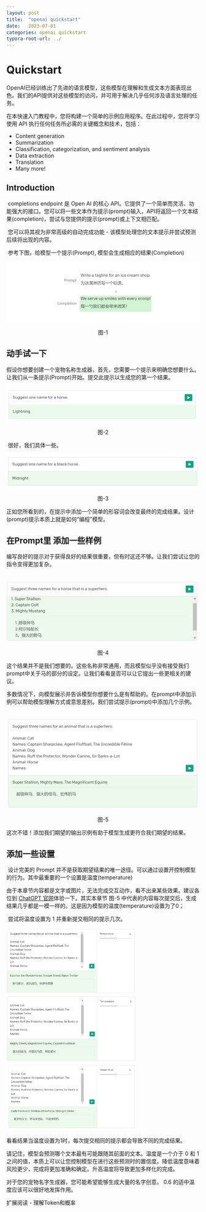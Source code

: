 ```yaml
---
layout: post
title:  "openai quickstart"
date:   2023-07-01
categories: openai quickstart	
typora-root-url: ../
---
```


# Quickstart

​	OpenAI已经训练出了先进的语言模型，这些模型在理解和生成文本方面表现出色。我们的API提供对这些模型的访问，并可用于解决几乎任何涉及语言处理的任务。

​	在本快速入门教程中，您将构建一个简单的示例应用程序。在此过程中，您将学习使用 API 执行任何任务所必需的关键概念和技术，包括：

- Content generation
- Summarization
- Classification, categorization, and sentiment analysis
- Data extraction
- Translation
- Many more!

## Introduction

​	completions endpoint 是 Open AI 的核心 API。它提供了一个简单而灵活、功能强大的接口。您可以将一些文本作为提示(prompt)输入，API将返回一个文本结果(completion)，尝试与您提供的提示(prompt)或上下文相匹配。

​	您可以将其视为非常高级的自动完成功能 - 该模型处理您的文本提示并尝试预测后续将出现的内容。

​	参考下图，给模型一个提示(Prompt), 模型会生成相应的结果(Completion)

![img](/assets/images/quick-start-1.png "图-1")

<center>图-1</center>

## 动手试一下

​	假设你想要创建一个宠物名称生成器，首先，您需要一个提示来明确您想要什么。让我们从一条提示(Prompt)开始。提交此提示以生成您的第一个结果。

![prompt](/assets/images/quick-start-2.png)	

<center>图-2</center>

​	很好，我们具体一些。

![prompt2](/assets/images/quick-start-3.png)

<center>图-3</center>	

​	正如您所看到的，在提示中添加一个简单的形容词会改变最终的完成结果。设计(prompt)提示本质上就是如何“编程”模型。

## 在Prompt里 添加一些样例

​	编写良好的提示对于获得良好的结果很重要，但有时这还不够。让我们尝试让您的指令变得更加复杂。

​	![start4](/assets/images/quick-start-4.png)

<center>图-4</center>

​	这个结果并不是我们想要的。这些名称非常通用，而且模型似乎没有接受我们prompt中关于马的部分的设定。让我们看看是否可以让它提出一些更相关的建议。

​	多数情况下，向模型展示并告诉模型你想要什么是有帮助的。在prompt中添加示例可以帮助模型理解方式或意思差别。我们尝试提示(prompt)中添加几个示例。

​	![start5](/assets/images/quick-start-5.png)

<center>图-5</center>	

​	这次不错！添加我们期望的输出示例有助于模型生成更符合我们期望的结果。

## 添加一些设置

​	设计完美的 Prompt 并不是获取期望结果的唯一途径。可以通过设置开控制模型的行为。其中最重要的一个设置是温度(temperature)

​	由于本章节内容都是文字或图片，无法完成交互动作，看不出来某些效果。建议各位到 [ChatGPT 官网](https://platform.openai.com/docs/quickstart/adjust-your-settings)体验一下。其实本章节 图-5 中代表的内容每次提交后，生成结果几乎都是一模一样的。这是因为模型的温度(temperature)设置为了0；

​	尝试将温度设置为 1 并重新提交相同的提示几次。

<img src="/assets/images/quick-start-6.png" alt="6-1" style="zoom:33%;" />

<img src="/assets/images/quick-start-6-1.png" style="zoom:33%;" />

<img src="/assets/images/quick-start-6-2.png" style="zoom:33%;" />

看看结果当温度设置为1时，每次提交相同的提示都会导致不同的完成结果。

请记住，模型会预测哪个文本最有可能跟随其前面的文本。温度是一个介于 0 和 1 之间的值，本质上可以让您控制模型在进行这些预测时的置信度。降低温度意味着风险更少，完成将更加准确和确定。升高温度将导致更加多样化的完成。

对于您的宠物名字生成器，您可能希望能够生成大量的名字创意。 0.6 的适中温度应该可以很好地发挥作用。



扩展阅读 - 理解Token和概率